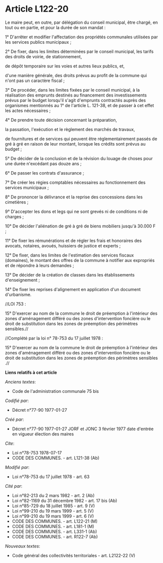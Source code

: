 # Article L122-20

Le maire peut, en outre, par délégation du conseil municipal, être chargé, en tout ou en partie, et pour la durée de son
mandat :

1° D'arrêter et modifier l'affectation des propriétés communales utilisées par les services publics municipaux ; 

2° De fixer, dans les limites déterminées par le conseil municipal, les tarifs des droits de voirie, de stationnement,

de dépôt temporaire sur les voies et autres lieux publics, et,

d'une manière générale, des droits prévus au profit de la commune qui n'ont pas un caractère fiscal ; 

3° De procéder, dans les limites fixées par le conseil municipal, à la réalisation des emprunts destinés au financement des
investissements prévus par le budget lorsqu'il s'agit d'emprunts contractés auprès des organismes mentionnés au 1° de
l'article L. 121-38, et de passer à cet effet les actes nécessaires ; 

4° De prendre toute décision concernant la préparation,

la passation, l'exécution et le règlement des marchés de travaux,

de fournitures et de services qui peuvent être réglementairement passés de gré à gré en raison de leur montant, lorsque les
crédits sont prévus au budget ; 

5° De décider de la conclusion et de la révision du louage de choses pour une durée n'excédant pas douze ans ; 

6° De passer les contrats d'assurance ; 

7° De créer les régies comptables nécessaires au fonctionnement des services municipaux ; 

8° De prononcer la délivrance et la reprise des concessions dans les cimetières ; 

9° D'accepter les dons et legs qui ne sont grevés ni de conditions ni de charges ; 

10° De décider l'aliénation de gré à gré de biens mobiliers jusqu'à 30.000 F ; 

11° De fixer les rémunérations et de régler les frais et honoraires des avocats, notaires, avoués, huissiers de justice et
experts ; 

12° De fixer, dans les limites de l'estimation des services fiscaux (domaines), le montant des offres de la commune à
notifier aux expropriés et de répondre à leurs demandes ; 

13° De décider de la création de classes dans les établissements d'enseignement ; 

14° De fixer les reprises d'alignement en application d'un document d'urbanisme. 

//LOI 753 :

15° D'exercer au nom de la commune le droit de préemption à l'intérieur des zones d'aménagement différé ou des zones
d'intervention foncière ou le droit de substitution dans les zones de préemption des périmètres sensibles.//

//Complété par la loi n° 78-753 du 17 juillet 1978 :

15° D'exercer au nom de la commune le droit de préemption à l'intérieur des zones d'aménagement différé ou des zones
d'intervention foncière ou le droit de substitution dans les zones de préemption des périmètres sensibles .//

**Liens relatifs à cet article**

_Anciens textes_:

  - Code de l'administration communale 75 bis

_Codifié par_:

  - Décret n°77-90 1977-01-27

_Créé par_:

  - Décret n°77-90 1977-01-27 JORF et JONC 3 février 1977 date d'entrée en vigueur élection des maires

_Cite_:

  - Loi n°78-753 1978-07-17
  - CODE DES COMMUNES. - art. L121-38 (Ab)

_Modifié par_:

  - Loi n°78-753 du 17 juillet 1978 - art. 63

_Cité par_:

  - Loi n°82-213 du 2 mars 1982 - art. 2 (Ab)
  - Loi n°82-1169 du 31 décembre 1982 - art. 17 bis (Ab)
  - Loi n°85-729 du 18 juillet 1985 - art. 9 (V)
  - Loi n°99-210 du 19 mars 1999 - art. 5 (V)
  - Loi n°99-210 du 19 mars 1999 - art. 6 (V)
  - CODE DES COMMUNES. - art. L122-21 (M)
  - CODE DES COMMUNES. - art. L181-1 (M)
  - CODE DES COMMUNES. - art. L331-1 (Ab)
  - CODE DES COMMUNES. - art. R122-7 (Ab)

_Nouveaux textes_:

  - Code général des collectivités territoriales - art. L2122-22 (V)
